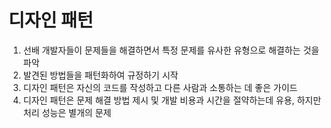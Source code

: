 # 디자인 패턴
1. 선배 개발자들이 문제들을 해결하면서 특정 문제를 유사한 유형으로 해결하는 것을 파악
2. 발견된 방법들을 패턴화하여 규정하기 시작
3. 디자인 패턴은 자신의 코드를 작성하고 다른 사람과 소통하는 데 좋은 가이드
4. 디자인 패턴은 문제 해결 방법 제시 및 개발 비용과 시간을 절약하는데 유용, 하지만 처리 성능은 별개의 문제
